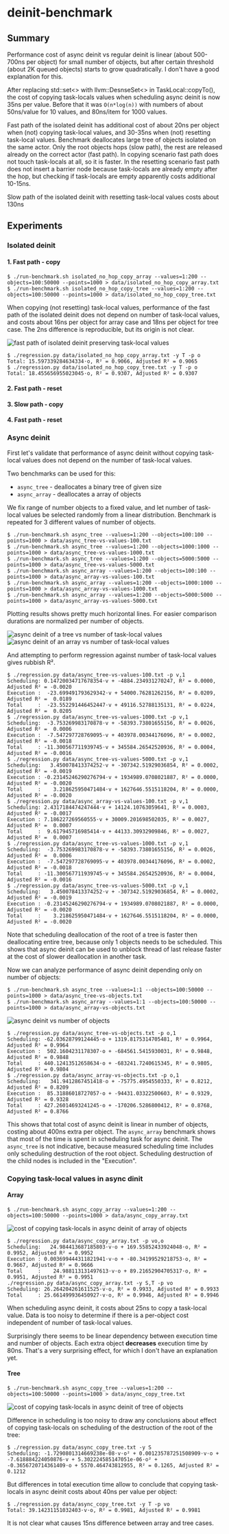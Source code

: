 # deinit-benchmark

## Summary

Performance cost of async deinit vs regular deinit is linear (about 500-700ns per object) for small number of objects, but after certain threshold (about 2K queued objects) starts to grow quadratically. I don't have a good explanation for this.

After replacing std::set<> with llvm::DesnseSet<> in TaskLocal::copyTo(), the cost of copying task-locals values when scheduling async deinit is now 35ns per value. Before that it was `O(n*log(n))` with numbers of about 50ns/value for 10 values, and 80ns/item for 1000 values.

Fast path of the isolated deinit has additional cost of about 20ns per object when (not) copying task-local values, and 30-35ns when (not) resetting task-local values. Benchmark deallocates large tree of objects isolated on the same actor. Only the root objects hops (slow path), the rest are released already on the correct actor (fast path). In copying scenario fast path does not touch task-locals at all, so it is faster. In the resetting scenario fast path does not insert a barrier node because task-locals are already empty after the hop, but checking if task-locals are empty apparently costs additional 10-15ns.

Slow path of the isolated deinit with resetting task-local values costs about 130ns


## Experiments

### Isolated deinit

#### 1. Fast path - copy

```shell
$ ./run-benchmark.sh isolated_no_hop_copy_array --values=1:200 --objects=100:50000 --points=1000 > data/isolated_no_hop_copy_array.txt
$ ./run-benchmark.sh isolated_no_hop_copy_tree --values=1:200 --objects=100:50000 --points=1000 > data/isolated_no_hop_copy_tree.txt
```

When copying (not resetting) task-local values, performance of the fast path of the isolated deinit does not depend on number of task-local values,
and costs about 16ns per object for array case and 18ns per object for tree case.
The 2ns difference is reproducible, but its origin is not clear.

![fast path of isolated deinit preserving task-local values](img/isolated_no_hop_copy.png)

```shell
$ ./regression.py data/isolated_no_hop_copy_array.txt -y T -p o
Total: 15.597339284634334⋅o, R² = 0.9066, Adjusted R² = 0.9065
$ ./regression.py data/isolated_no_hop_copy_tree.txt -y T -p o
Total: 18.455656955023045⋅o, R² = 0.9307, Adjusted R² = 0.9307
```

#### 2. Fast path - reset

#### 3. Slow path - copy

#### 4. Fast path - reset

### Async deinit

First let's validate that performance of async deinit without copying task-local values does not depend on the number of task-local values.

Two benchmarks can be used for this:
* `async_tree` - deallocates a binary tree of given size
* `async_array` - deallocates a array of objects

We fix range of number objects to a fixed value, and let number of task-local values be selected randomly from a linear distribution.
Benchmark is repeated for 3 different values of number of objects.


```shell
$ ./run-benchmark.sh async_tree --values=1:200 --objects=100:100 --points=1000 > data/async_tree-vs-values-100.txt 
$ ./run-benchmark.sh async_tree --values=1:200 --objects=1000:1000 --points=1000 > data/async_tree-vs-values-1000.txt
$ ./run-benchmark.sh async_tree --values=1:200 --objects=5000:5000 --points=1000 > data/async_tree-vs-values-5000.txt
$ ./run-benchmark.sh async_array --values=1:200 --objects=100:100 --points=1000 > data/async_array-vs-values-100.txt 
$ ./run-benchmark.sh async_array --values=1:200 --objects=1000:1000 --points=1000 > data/async_array-vs-values-1000.txt
$ ./run-benchmark.sh async_array --values=1:200 --objects=5000:5000 --points=1000 > data/async_array-vs-values-5000.txt
```

Plotting results shows pretty much horizontal lines. For easier comparison durations are normalized per number of objects.

![async deinit of a tree vs number of task-local values](img/async_tree-vs-values.png)
![async deinit of an array vs number of task-local values](img/async_array-vs-values.png)

And attempting to perform regression against number of task-local values gives rubbish R².

```shell
$ ./regression.py data/async_tree-vs-values-100.txt -p v,1 
Scheduling: 0.14720034717678354⋅v + -4884.234931270247, R² = 0.0000, Adjusted R² = -0.0020
Execution :  -23.699491793629342⋅v + 54000.76281262156, R² = 0.0209, Adjusted R² =  0.0189
Total     :  -23.552291446452447⋅v + 49116.52788135131, R² = 0.0224, Adjusted R² =  0.0205
$ ./regression.py data/async_tree-vs-values-1000.txt -p v,1
Scheduling:  -3.753269983170878⋅v + -58393.73801655156, R² = 0.0026, Adjusted R² =  0.0006
Execution :  -7.547297728769095⋅v + 403978.00344176096, R² = 0.0002, Adjusted R² = -0.0018
Total     : -11.300567711939745⋅v + 345584.26542520936, R² = 0.0004, Adjusted R² = -0.0016
$ ./regression.py data/async_tree-vs-values-5000.txt -p v,1
Scheduling:   3.450078413374252⋅v + -307342.51929036854, R² = 0.0002, Adjusted R² = -0.0019
Execution : -0.23145246290276794⋅v + 1934989.0708021887, R² = 0.0000, Adjusted R² = -0.0020
Total     :    3.218625950471484⋅v + 1627646.5515118204, R² = 0.0000, Adjusted R² = -0.0020
$ ./regression.py data/async_array-vs-values-100.txt -p v,1
Scheduling: 2.4317184474247444⋅v + 14124.10763059641, R² = 0.0003, Adjusted R² = -0.0017
Execution : 7.186227269560555⋅v + 30009.201698502035, R² = 0.0027, Adjusted R² =  0.0007
Total     :  9.617945716985414⋅v + 44133.30932909846, R² = 0.0027, Adjusted R² =  0.0007
$ ./regression.py data/async_tree-vs-values-1000.txt -p v,1
Scheduling:  -3.753269983170878⋅v + -58393.73801655156, R² = 0.0026, Adjusted R² =  0.0006
Execution :  -7.547297728769095⋅v + 403978.00344176096, R² = 0.0002, Adjusted R² = -0.0018
Total     : -11.300567711939745⋅v + 345584.26542520936, R² = 0.0004, Adjusted R² = -0.0016
$ ./regression.py data/async_tree-vs-values-5000.txt -p v,1
Scheduling:   3.450078413374252⋅v + -307342.51929036854, R² = 0.0002, Adjusted R² = -0.0019
Execution : -0.23145246290276794⋅v + 1934989.0708021887, R² = 0.0000, Adjusted R² = -0.0020
Total     :    3.218625950471484⋅v + 1627646.5515118204, R² = 0.0000, Adjusted R² = -0.0020
```

Note that scheduling deallocation of the root of a tree is faster then deallocating entire tree, because only 1 objects needs to be scheduled. This shows that async deinit can be used to unblock thread of last release faster at the cost of slower deallocation in another task.

Now we can analyze performance of async deinit depending only on number of objects:

```shell
$ ./run-benchmark.sh async_tree --values=1:1 --objects=100:50000 --points=1000 > data/async_tree-vs-objects.txt 
$ ./run-benchmark.sh async_array --values=1:1 --objects=100:50000 --points=1000 > data/async_array-vs-objects.txt
```

![async deinit vs number of objects](img/async-vs-objects.png)

```shell
$ ./regression.py data/async_tree-vs-objects.txt -p o,1
Scheduling: -62.03628799124445⋅o + 1319.8175314705481, R² = 0.9964, Adjusted R² = 0.9964
Execution :  502.1604231178307⋅o + -684561.5415930031, R² = 0.9848, Adjusted R² = 0.9848
Total     : 440.12413512658634⋅o + -683241.7240615345, R² = 0.9805, Adjusted R² = 0.9804
$ ./regression.py data/async_array-vs-objects.txt -p o,1
Scheduling:   341.9412867451418⋅o + -75775.4954550333, R² = 0.8212, Adjusted R² = 0.8209
Execution :  85.31886018727057⋅o + -94431.03322500603, R² = 0.9329, Adjusted R² = 0.9328
Total     : 427.26014693241245⋅o + -170206.5286800412, R² = 0.8768, Adjusted R² = 0.8766
```

This shows that total cost of async deinit is linear in number of objects, costing about 400ns extra per object. The `async_array` benchmark shows that most of the time is spent in scheduling task for async deinit. The `async_tree` is not indicative, because measured scheduling time includes only scheduling destruction of the root object. Scheduling destruction of the child nodes is included in the "Execution".

### Copying task-local values in async dinit

#### Array

```shell
$ ./run-benchmark.sh async_copy_array --values=1:200 --objects=100:50000 --points=1000 > data/async_copy_array.txt 
```

![cost of copying task-locals in async deinit of array of objects](img/async_copy_array.png)

```shell
$ ./regression.py data/async_copy_array.txt -p vo,o  
Scheduling:   24.984413687185803⋅v⋅o + 169.55852433924048⋅o, R² = 0.9952, Adjusted R² = 0.9952
Execution : 0.003699444311821941⋅v⋅o + -80.34199529218753⋅o, R² = 0.9667, Adjusted R² = 0.9666
Total     :    24.988113131497613⋅v⋅o + 89.21652904705317⋅o, R² = 0.9951, Adjusted R² = 0.9951
./regression.py data/async_copy_array.txt -y S,T -p vo                                                                                
Scheduling: 26.264204261611525⋅v⋅o, R² = 0.9933, Adjusted R² = 0.9933
Total     : 25.661499936450927⋅v⋅o, R² = 0.9946, Adjusted R² = 0.9946
```

When scheduling async deinit, it costs about 25ns to copy a task-local value. Data is too noisy to determine if there is a per-object cost independent of number of task-local values.

Surprisingly there seems to be linear dependency between execution time and number of objects. Each extra object **decreases** execution time by 80ns. That's a very surprising effect, for which I don't have an explanation yet.

#### Tree

```shell
$ ./run-benchmark.sh async_copy_tree --values=1:200 --objects=100:50000 --points=1000 > data/async_copy_tree.txt 
```

![cost of copying task-locals in async deinit of tree of objects](img/async_copy_tree.png)

Difference in scheduling is too noisy to draw any conclusions about effect of copying task-locals on scheduling of the destruction of the root of the tree:

```shell
$ ./regression.py data/async_copy_tree.txt -y S        
Scheduling: -1.7290801314669238e-08⋅v⋅o² + 0.001235787251508909⋅v⋅o + -7.618884224050876⋅v + 5.302224585147051e-06⋅o² + -0.3656720714361409⋅o + 5570.464743812955, R² = 0.1265, Adjusted R² = 0.1212
```

But differences in total execution time allow to conclude that copying task-locals in async deinit costs about 40ns per value per object:

```shell
$ ./regression.py data/async_copy_tree.txt -y T -p vo
Total: 39.14231151032403⋅v⋅o, R² = 0.9981, Adjusted R² = 0.9981
```

It is not clear what causes 15ns difference between array and tree cases.